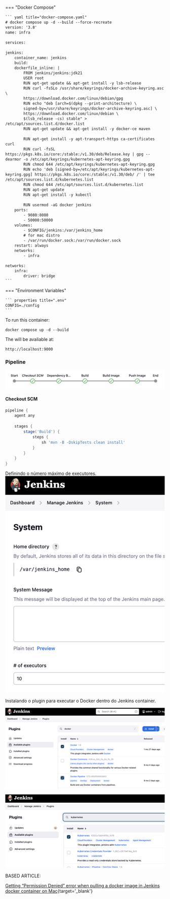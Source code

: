 

=== "Docker Compose"

    ``` yaml title="docker-compose.yaml"
    # docker compose up -d --build --force-recreate
    version: '3.8'
    name: infra

    services:

    jenkins:
        container_name: jenkins
        build:
        dockerfile_inline: |
            FROM jenkins/jenkins:jdk21
            USER root
            RUN apt-get update && apt-get install -y lsb-release
            RUN curl -fsSLo /usr/share/keyrings/docker-archive-keyring.asc \
            https://download.docker.com/linux/debian/gpg
            RUN echo "deb [arch=$(dpkg --print-architecture) \
            signed-by=/usr/share/keyrings/docker-archive-keyring.asc] \
            https://download.docker.com/linux/debian \
            $(lsb_release -cs) stable" > /etc/apt/sources.list.d/docker.list
            RUN apt-get update && apt-get install -y docker-ce maven

            RUN apt-get install -y apt-transport-https ca-certificates curl
            RUN curl -fsSL https://pkgs.k8s.io/core:/stable:/v1.30/deb/Release.key | gpg --dearmor -o /etc/apt/keyrings/kubernetes-apt-keyring.gpg
            RUN chmod 644 /etc/apt/keyrings/kubernetes-apt-keyring.gpg
            RUN echo 'deb [signed-by=/etc/apt/keyrings/kubernetes-apt-keyring.gpg] https://pkgs.k8s.io/core:/stable:/v1.30/deb/ /' | tee /etc/apt/sources.list.d/kubernetes.list
            RUN chmod 644 /etc/apt/sources.list.d/kubernetes.list
            RUN apt-get update
            RUN apt-get install -y kubectl
            
            RUN usermod -aG docker jenkins
        ports:
            - 9080:8080
            - 50000:50000 
        volumes:
            - $CONFIG/jenkins:/var/jenkins_home
            # for mac distro
            - /var/run/docker.sock:/var/run/docker.sock
        restart: always
        networks:
            - infra

    networks:
        infra:
            driver: bridge
    ```

=== "Environment Variables"

    ``` properties title=".env"
    CONFIG=./config
    ```

To run this container:

``` shell
docker compose up -d --build
```

The will be avaliable at:
``` shell
http://localhost:9000
```

### Pipeline
![](../../assets/images/jenkins.pipeline.png)

#### Checkout SCM

``` groovy  title="Jenkinsfile"
pipeline {
    agent any

    stages {
        stage('Build') {
            steps {
                sh 'mvn -B -DskipTests clean install'
            }
        }
    }
}
```


Definindo o número máximo de executores.
![](../../assets/images/jenkins.system.nexecutors.png)


Instalando o plugin para executar o Docker dentro do Jenkins container.

![](../../assets/images/jenkins.plugin.docker.png)


![](../../assets/images/jenkins.plugin.kubernetes.png)




BASED ARTICLE:

[Getting “Permission Denied” error when pulling a docker image in Jenkins docker container on Mac](https://medium.com/swlh/getting-permission-denied-error-when-pulling-a-docker-image-in-jenkins-docker-container-on-mac-b335af02ebca){target='_blank'}